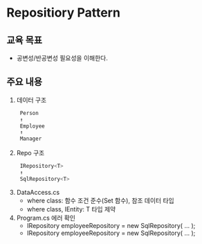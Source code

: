 ﻿# Repositiory Pattern

## 교육 목표
   - 공변성/반공변성 필요성을 이해한다.

## 주요 내용
1. 데이터 구조
   ```cs
    Person
	↑
	Employee
	↑
	Manager
   ```
1. Repo 구조
   ```cs
	IRepository<T>
	↑
	SqlRepository<T>
   ```
1. DataAccess.cs
   - where class: 함수 조건 준수(Set<T> 함수), 참조 데이터 타입
   - where class, IEntity: T 타입 제약
1. Program.cs 에러 확인
   - IRepository<Manager> employeeRepository = new SqlRepository<Employee>( ... );
   - IRepository<Person> employeeRepository = new SqlRepository<Employee>( ... );
